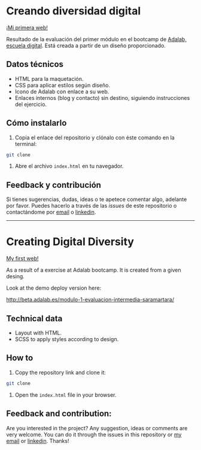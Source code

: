 # Creando diversidad digital

[¡Mi primera web!][beta]

Resultado de la evaluación del primer módulo en el bootcamp de [Adalab, escuela digital](https://adalab.es/).
Está creada a partir de un diseño proporcionado.

## Datos técnicos

- HTML para la maquetación.
- CSS para aplicar estilos según diseño.
- Icono de Adalab con enlace a su web.
- Enlaces internos (blog y contacto) sin destino, siguiendo instrucciones del ejercicio.

## Cómo instalarlo

1. Copia el enlace del repositorio y clónalo con éste comando en la terminal:

```bash
git clone
```

1. Abre el archivo `index.html` en tu navegador.

## Feedback y contribución

Si tienes sugerencias, dudas, ideas o te apetece comentar algo, adelante por favor. Puedes hacerlo a través de las _issues_ de este repositorio o contactándome por [email](mailto:saramartinezaragon@gmail.com) o [linkedin](https://www.linkedin.com/in/saramartara/).

---

# Creating Digital Diversity

[My first web!][beta]

As a result of a exercise at Adalab bootcamp. It is created from a given desing.

Look at the demo deploy version here:

http://beta.adalab.es/modulo-1-evaluacion-intermedia-saramartara/

## Technical data

- Layout with HTML.
- SCSS to apply styles according to design.

## How to

1. Copy the repository link and clone it:

```bash
git clone
```

1. Open the `index.html` file in your browser.

## Feedback and contribution:

Are you interested in the project? Any suggestion, ideas or comments are very welcome. You can do it through the issues in this repository or [my email](mailto:saramartinezaragon@gmail.com) or [linkedin](https://www.linkedin.com/in/saramartara/). Thanks!

[beta]: https://saramartara.github.io/Creando-diversidad-digital_module-1/
